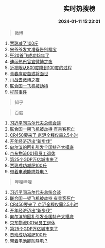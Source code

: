 <div align="center"><h2>实时热搜榜</h2><h4>2024-01-11 15:23:01</h4></div>

> 微博  

1. [贾玲减了100斤](https://s.weibo.com/weibo?q=%E8%B4%BE%E7%8E%B2%E5%87%8F%E4%BA%86100%E6%96%A4&t=31&band_rank=1&Refer=top)<br />
2. [宋爷爷发文准备告别福宝](https://s.weibo.com/weibo?q=%23%E5%AE%8B%E7%88%B7%E7%88%B7%E5%8F%91%E6%96%87%E5%87%86%E5%A4%87%E5%91%8A%E5%88%AB%E7%A6%8F%E5%AE%9D%23&t=31&band_rank=2&Refer=top)<br />
3. [歼20首飞成功13年了](https://s.weibo.com/weibo?q=%23%E6%AD%BC20%E9%A6%96%E9%A3%9E%E6%88%90%E5%8A%9F13%E5%B9%B4%E4%BA%86%23&t=31&band_rank=3&Refer=top)<br />
4. [迪丽热巴官宣微博之夜](https://s.weibo.com/weibo?q=%E8%BF%AA%E4%B8%BD%E7%83%AD%E5%B7%B4%E5%AE%98%E5%AE%A3%E5%BE%AE%E5%8D%9A%E4%B9%8B%E5%A4%9C&t=31&band_rank=4&Refer=top)<br />
5. [近视眼从800度降到100度的过程](https://s.weibo.com/weibo?q=%E8%BF%91%E8%A7%86%E7%9C%BC%E4%BB%8E800%E5%BA%A6%E9%99%8D%E5%88%B0100%E5%BA%A6%E7%9A%84%E8%BF%87%E7%A8%8B&t=31&band_rank=5&Refer=top)<br />
6. [青春痘疫苗或将面世](https://s.weibo.com/weibo?q=%23%E9%9D%92%E6%98%A5%E7%97%98%E7%96%AB%E8%8B%97%E6%88%96%E5%B0%86%E9%9D%A2%E4%B8%96%23&t=31&band_rank=6&Refer=top)<br />
7. [肖战去微博之夜](https://s.weibo.com/weibo?q=%23%E8%82%96%E6%88%98%E5%8E%BB%E5%BE%AE%E5%8D%9A%E4%B9%8B%E5%A4%9C%23&t=31&band_rank=7&Refer=top)<br />
8. [联合国一飞机被劫持](https://s.weibo.com/weibo?q=%23%E8%81%94%E5%90%88%E5%9B%BD%E4%B8%80%E9%A3%9E%E6%9C%BA%E8%A2%AB%E5%8A%AB%E6%8C%81%23&t=31&band_rank=8&Refer=top)<br />
9. [程前事件](https://s.weibo.com/weibo?q=%E7%A8%8B%E5%89%8D%E4%BA%8B%E4%BB%B6&t=31&band_rank=9&Refer=top)<br />

> 知乎  


> 百度  

1. [习近平同马尔代夫总统会谈](https://www.baidu.com/s?wd=%E4%B9%A0%E8%BF%91%E5%B9%B3%E5%90%8C%E9%A9%AC%E5%B0%94%E4%BB%A3%E5%A4%AB%E6%80%BB%E7%BB%9F%E4%BC%9A%E8%B0%88&sa=fyb_news&rsv_dl=fyb_news)<br />
2. [联合国一架飞机被劫持 有乘客死亡](https://www.baidu.com/s?wd=%E8%81%94%E5%90%88%E5%9B%BD%E4%B8%80%E6%9E%B6%E9%A3%9E%E6%9C%BA%E8%A2%AB%E5%8A%AB%E6%8C%81+%E6%9C%89%E4%B9%98%E5%AE%A2%E6%AD%BB%E4%BA%A1&sa=fyb_news&rsv_dl=fyb_news)<br />
3. [CR450要来了 京沪全程仅需2.5小时](https://www.baidu.com/s?wd=CR450%E8%A6%81%E6%9D%A5%E4%BA%86+%E4%BA%AC%E6%B2%AA%E5%85%A8%E7%A8%8B%E4%BB%85%E9%9C%802.5%E5%B0%8F%E6%97%B6&sa=fyb_news&rsv_dl=fyb_news)<br />
4. [开年经济迈出“新步伐”](https://www.baidu.com/s?wd=%E5%BC%80%E5%B9%B4%E7%BB%8F%E6%B5%8E%E8%BF%88%E5%87%BA%E2%80%9C%E6%96%B0%E6%AD%A5%E4%BC%90%E2%80%9D&sa=fyb_news&rsv_dl=fyb_news)<br />
5. [向尔滨的回礼引发全国特产大摸底](https://www.baidu.com/s?wd=%E5%90%91%E5%B0%94%E6%BB%A8%E7%9A%84%E5%9B%9E%E7%A4%BC%E5%BC%95%E5%8F%91%E5%85%A8%E5%9B%BD%E7%89%B9%E4%BA%A7%E5%A4%A7%E6%91%B8%E5%BA%95&sa=fyb_news&rsv_dl=fyb_news)<br />
6. [京东物流001号员工退休](https://www.baidu.com/s?wd=%E4%BA%AC%E4%B8%9C%E7%89%A9%E6%B5%81001%E5%8F%B7%E5%91%98%E5%B7%A5%E9%80%80%E4%BC%91&sa=fyb_news&rsv_dl=fyb_news)<br />
7. [第25个GDP万亿城市来了](https://www.baidu.com/s?wd=%E7%AC%AC25%E4%B8%AAGDP%E4%B8%87%E4%BA%BF%E5%9F%8E%E5%B8%82%E6%9D%A5%E4%BA%86&sa=fyb_news&rsv_dl=fyb_news)<br />
8. [贾玲成功减肥100斤](https://www.baidu.com/s?wd=%E8%B4%BE%E7%8E%B2%E6%88%90%E5%8A%9F%E5%87%8F%E8%82%A5100%E6%96%A4&sa=fyb_news&rsv_dl=fyb_news)<br />
9. [带着电池能防静电？](https://www.baidu.com/s?wd=%E5%B8%A6%E7%9D%80%E7%94%B5%E6%B1%A0%E8%83%BD%E9%98%B2%E9%9D%99%E7%94%B5%EF%BC%9F&sa=fyb_news&rsv_dl=fyb_news)<br />

> 哔哩哔哩  

1. [习近平同马尔代夫总统会谈](https://www.baidu.com/s?wd=%E4%B9%A0%E8%BF%91%E5%B9%B3%E5%90%8C%E9%A9%AC%E5%B0%94%E4%BB%A3%E5%A4%AB%E6%80%BB%E7%BB%9F%E4%BC%9A%E8%B0%88&sa=fyb_news&rsv_dl=fyb_news)<br />
2. [联合国一架飞机被劫持 有乘客死亡](https://www.baidu.com/s?wd=%E8%81%94%E5%90%88%E5%9B%BD%E4%B8%80%E6%9E%B6%E9%A3%9E%E6%9C%BA%E8%A2%AB%E5%8A%AB%E6%8C%81+%E6%9C%89%E4%B9%98%E5%AE%A2%E6%AD%BB%E4%BA%A1&sa=fyb_news&rsv_dl=fyb_news)<br />
3. [CR450要来了 京沪全程仅需2.5小时](https://www.baidu.com/s?wd=CR450%E8%A6%81%E6%9D%A5%E4%BA%86+%E4%BA%AC%E6%B2%AA%E5%85%A8%E7%A8%8B%E4%BB%85%E9%9C%802.5%E5%B0%8F%E6%97%B6&sa=fyb_news&rsv_dl=fyb_news)<br />
4. [开年经济迈出“新步伐”](https://www.baidu.com/s?wd=%E5%BC%80%E5%B9%B4%E7%BB%8F%E6%B5%8E%E8%BF%88%E5%87%BA%E2%80%9C%E6%96%B0%E6%AD%A5%E4%BC%90%E2%80%9D&sa=fyb_news&rsv_dl=fyb_news)<br />
5. [向尔滨的回礼引发全国特产大摸底](https://www.baidu.com/s?wd=%E5%90%91%E5%B0%94%E6%BB%A8%E7%9A%84%E5%9B%9E%E7%A4%BC%E5%BC%95%E5%8F%91%E5%85%A8%E5%9B%BD%E7%89%B9%E4%BA%A7%E5%A4%A7%E6%91%B8%E5%BA%95&sa=fyb_news&rsv_dl=fyb_news)<br />
6. [京东物流001号员工退休](https://www.baidu.com/s?wd=%E4%BA%AC%E4%B8%9C%E7%89%A9%E6%B5%81001%E5%8F%B7%E5%91%98%E5%B7%A5%E9%80%80%E4%BC%91&sa=fyb_news&rsv_dl=fyb_news)<br />
7. [第25个GDP万亿城市来了](https://www.baidu.com/s?wd=%E7%AC%AC25%E4%B8%AAGDP%E4%B8%87%E4%BA%BF%E5%9F%8E%E5%B8%82%E6%9D%A5%E4%BA%86&sa=fyb_news&rsv_dl=fyb_news)<br />
8. [贾玲成功减肥100斤](https://www.baidu.com/s?wd=%E8%B4%BE%E7%8E%B2%E6%88%90%E5%8A%9F%E5%87%8F%E8%82%A5100%E6%96%A4&sa=fyb_news&rsv_dl=fyb_news)<br />
9. [带着电池能防静电？](https://www.baidu.com/s?wd=%E5%B8%A6%E7%9D%80%E7%94%B5%E6%B1%A0%E8%83%BD%E9%98%B2%E9%9D%99%E7%94%B5%EF%BC%9F&sa=fyb_news&rsv_dl=fyb_news)<br />
